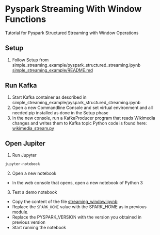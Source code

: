 # Pyspark Streaming With Window Functions
Tutorial for Pyspark Structured Streaming with Window Operations

## Setup
1. Follow Setup from simple_streaming_example/pyspark_structured_streaming.ipynb [simple_streaming_example/README.md](https://github.com/ransilberman/pyspark-streaming-jupyter-tutorial/blob/main/simple_streaming_example/README.md)

## Run Kafka
1. Start Kafka container as described in simple_streaming_example/pyspark_structured_streaming.ipynb
2. Open a new Commandline Console and set virtual environment and all needed pip installed as done in the Setup phase
3. In the new console, run a KafkaProducer program that reads Wikimedia changes and writes them to Kafka topic
Python code is found here: [wikimedia_stream.py](https://github.com/ransilberman/pyspark-streaming-jupyter-tutorial/blob/main/streaming-with-window-example/wikimedia_stream.py)

## Open Jupiter
1. Run Jupyter
```bash
jupyter-notebook
```
2. Open a new notebook
- In the web console that opens, open a new notebook of Python 3
3. Test a demo notebook
- Copy the content of the file [streaming_window.ipynb](https://github.com/ransilberman/pyspark-streaming-jupyter-tutorial/blob/main/streaming-with-window-example/streaming_window.ipynb)
- Replace the `SPARK_HOME` value with the SPARK_HOME as in previous module.
- Replace the PYSPARK_VERSION with the version you obtained in previous version
- Start running the notebook


